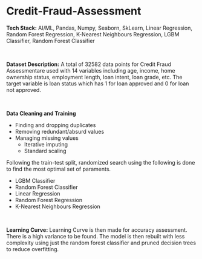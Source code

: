 # Credit-Fraud-Assessment

**Tech Stack:** AI/ML, Pandas, Numpy, Seaborn, SkLearn, Linear Regression, Random Forest Regression,  K-Nearest Neighbours Regression, LGBM Classifier, Random Forest Classifier

<br /> 

**Dataset Description:** A total of 32582 data points for Credit Fraud Assessmentare used with 14 variables including age, income, home ownership status, employment length, loan intent, loan grade, etc. The target variable is loan status which has 1 for loan approved and 0 for loan not approved. 

<br /> 

**Data Cleaning and Training**
- Finding and dropping duplicates
- Removing redundant/absurd values
- Managing missing values
  - Iterative imputing 
  - Standard scaling

Following the train-test split, randomized search using the following is done to find the most optimal set of paraments. 
- LGBM Classifier
- Random Forest Classifier
- Linear Regression
- Random Forest Regression
- K-Nearest Neighbours Regression

<br /> 


**Learning Curve:** Learning Curve is then made for accuracy assessment. There is a high variance to be found. The model is then rebuilt with less complexity using just the random forest classifier and pruned decision trees to reduce overfitting. 





  
